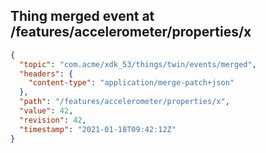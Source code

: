 ## Thing merged event at /features/accelerometer/properties/x

```json
{
  "topic": "com.acme/xdk_53/things/twin/events/merged",
  "headers": {
    "content-type": "application/merge-patch+json"
  },
  "path": "/features/accelerometer/properties/x",
  "value": 42,
  "revision": 42,
  "timestamp": "2021-01-18T09:42:12Z"
}
```
